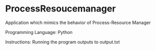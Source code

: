 # ProcessResoucemanager
Application which mimics the behavior of Process-Resource Manager

Programming Language:
Python

Instructions:
Running the program outputs to output.txt
